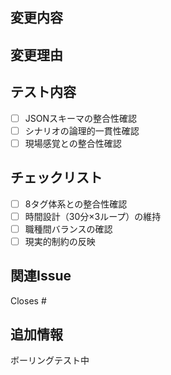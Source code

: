 ## 変更内容
<!-- 何を変更したかを説明してください -->

## 変更理由
<!-- なぜこの変更が必要かを説明してください -->

## テスト内容
- [ ] JSONスキーマの整合性確認
- [ ] シナリオの論理的一貫性確認
- [ ] 現場感覚との整合性確認

## チェックリスト
- [ ] 8タグ体系との整合性確認
- [ ] 時間設計（30分×3ループ）の維持
- [ ] 職種間バランスの確認
- [ ] 現実的制約の反映

## 関連Issue
<!-- 関連するIssue番号があれば記載 -->
Closes #

## 追加情報
<!-- 補足があれば記載してください -->

ボーリングテスト中
